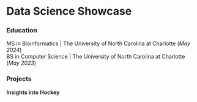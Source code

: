 # Data Science Showcase

### Education
MS in Bioinformatics | The University of North Carolina at Charlotte (_May 2024_) <br />
BS in Computer Science | The University of North Carolina at Charlotte (_May 2023_)

### Projects
**Insights into Hockey**
